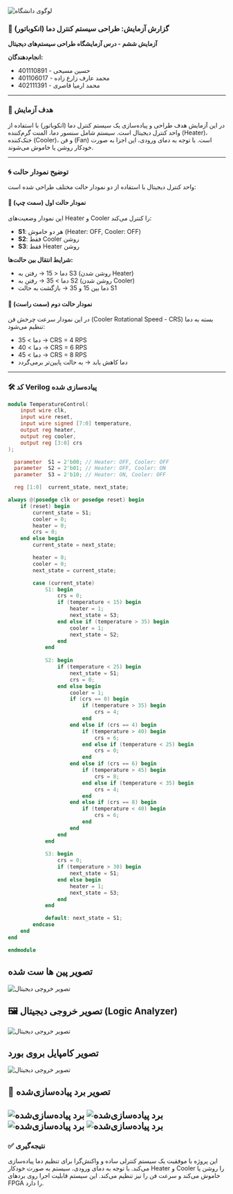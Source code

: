 ![لوگوی دانشگاه](images/logo.png)

### 📘 گزارش آزمایش: طراحی سیستم کنترل دما (انکوباتور)
**آزمایش ششم - درس آزمایشگاه طراحی سیستم‌های دیجیتال**

**انجام‌دهندگان:**
- حسین مسیحی - 401110891  
- محمد عارف زارع زاده - 401106017  
- محمد ارمیا قاصری - 402111391  

---

### 🎯 هدف آزمایش

در این آزمایش هدف طراحی و پیاده‌سازی یک سیستم کنترل دما (انکوباتور) با استفاده از واحد کنترل دیجیتال است. سیستم شامل سنسور دما، المنت گرم‌کننده (Heater)، خنک‌کننده (Cooler)، و فن (Fan) است. با توجه به دمای ورودی، این اجزا به صورت خودکار روشن یا خاموش می‌شوند.

---

### 🌀 توضیح نمودار حالت

واحد کنترل دیجیتال با استفاده از دو نمودار حالت مختلف طراحی شده است:

#### 🔹 نمودار حالت اول (سمت چپ)
این نمودار وضعیت‌های Heater و Cooler را کنترل می‌کند:
- **S1**: هر دو خاموش (Heater: OFF, Cooler: OFF)
- **S2**: فقط Cooler روشن
- **S3**: فقط Heater روشن

**شرایط انتقال بین حالت‌ها:**
- دما < 15 → رفتن به S3 (روشن شدن Heater)
- دما > 35 → رفتن به S2 (روشن شدن Cooler)
- دما بین 15 و 35 → بازگشت به حالت S1

#### 🔹 نمودار حالت دوم (سمت راست)
در این نمودار سرعت چرخش فن (Cooler Rotational Speed - CRS) بسته به دما تنظیم می‌شود:
- دما > 35 → CRS = 4 RPS
- دما > 40 → CRS = 6 RPS
- دما > 45 → CRS = 8 RPS
- دما کاهش یابد → به حالت پایین‌تر برمی‌گردد

---

### 🛠️ کد Verilog پیاده‌سازی شده

```verilog
module TemperatureControl(
    input wire clk,
    input wire reset,
    input wire signed [7:0] temperature,
    output reg heater,
    output reg cooler,
    output reg [3:0] crs
);

  parameter  S1 = 2'b00; // Heater: OFF, Cooler: OFF
  parameter  S2 = 2'b01; // Heater: OFF, Cooler: ON
  parameter  S3 = 2'b10; // Heater: ON, Cooler: OFF

  reg [1:0]  current_state, next_state;

always @(posedge clk or posedge reset) begin
    if (reset) begin
        current_state = S1;
        cooler = 0;
        heater = 0;
        crs = 0;
    end else begin
        current_state = next_state; 

        heater = 0; 
        cooler = 0;
        next_state = current_state;

        case (current_state)
            S1: begin
                crs = 0;
                if (temperature < 15) begin
                    heater = 1;
                    next_state = S3;
                end else if (temperature > 35) begin
                    cooler = 1;
                    next_state = S2;
                end
            end
            
            S2: begin
                if (temperature < 25) begin
                    next_state = S1;
                    crs = 0;
                end else begin 
                    cooler = 1;
                    if (crs == 0) begin
                        if (temperature > 35) begin
                            crs = 4;
                        end
                    end else if (crs == 4) begin
                        if (temperature > 40) begin
                            crs = 6;
                        end else if (temperature < 25) begin
                            crs = 0;
                        end
                    end else if (crs == 6) begin
                        if (temperature > 45) begin
                            crs = 8;
                        end else if (temperature < 35) begin
                            crs = 4;
                        end
                    end else if (crs == 8) begin
                        if (temperature < 40) begin
                            crs = 6;
                        end
                    end
                end
            end
            
            S3: begin
                crs = 0;
                if (temperature > 30) begin
                    next_state = S1;
                end else begin
                    heater = 1;
                    next_state = S3;
                end
            end

            default: next_state = S1;
        endcase
    end
end

endmodule
```
## تصویر پین ها ست شده 
![تصویر خروجی دیجیتال](images/digital_pin.png)

## 🖼️ تصویر خروجی دیجیتال (Logic Analyzer)
![تصویر خروجی دیجیتال](images/digital_out.png)
## تصویر کامپایل بروی بورد
![تصویر خروجی دیجیتال](images/digital_comp.png)

## 🔌 تصویر برد پیاده‌سازی‌شده
![برد پیاده‌سازی‌شده](images/board1.png)
![برد پیاده‌سازی‌شده](images/board2.png)
![برد پیاده‌سازی‌شده](images/board3.png)
![برد پیاده‌سازی‌شده](images/board4.png)
---
### ✅ نتیجه‌گیری

این پروژه با موفقیت یک سیستم کنترلی ساده و واکنش‌گرا برای تنظیم دما پیاده‌سازی می‌کند. با توجه به دمای ورودی، سیستم به صورت خودکار Heater و Cooler را روشن یا خاموش می‌کند و سرعت فن را نیز تنظیم می‌کند. این سیستم قابلیت اجرا روی بردهای FPGA را دارد.
